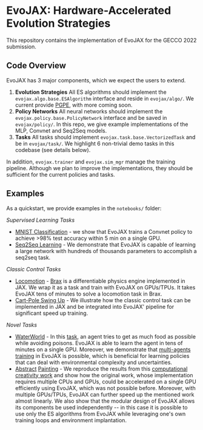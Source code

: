 # EvoJAX: Hardware-Accelerated Evolution Strategies

This repository contains the implementation of EvoJAX for the GECCO 2022 submission.

## Code Overview

EvoJAX has 3 major components, which we expect the users to extend.
1. **Evolution Strategies** All ES algorithms should implement the
`evojax.algo.base.ESAlgorithm` interface and reside in `evojax/algo/`.
We current provide [PGPE](https://people.idsia.ch/~juergen/nn2010.pdf), with more coming soon.
2. **Policy Networks** All neural networks should implement the
`evojax.policy.base.PolicyNetwork` interface and be saved in `evojax/policy/`.
In this repo, we give example implementations of the MLP, Convnet and Seq2Seq models.
3. **Tasks** All tasks should implement `evojax.task.base.VectorizedTask`
and be in `evojax/task/`. We highlight 6 non-trivial demo tasks in this codebase (see details below).

In addition, `evojax.trainer` and `evojax.sim_mgr` manage the
training pipeline. Although we plan to improve the implementations, they should
be sufficient for the current policies and tasks.

## Examples

As a quickstart, we provide examples in the `notebooks/` folder:

*Supervised Learning Tasks*
* [MNIST Classification](https://github.com/gecco-evojax/evojax/blob/main/notebooks/MNIST.ipynb) - 
we show that EvoJAX trains a Convnet policy to achieve >98% test accuracy within 5 min on a single GPU.
* [Seq2Seq Learning](https://github.com/gecco-evojax/evojax/blob/main/notebooks/Seq2SeqTask.ipynb) -
We demonstrate that EvoJAX is capable of learning a large
network with hundreds of thousands parameters to accomplish a seq2seq task.

*Classic Control Tasks*
* [Locomotion](https://github.com/gecco-evojax/evojax/blob/main/notebooks/BraxTasks.ipynb) -
[Brax](https://github.com/google/brax) is a differentiable physics
engine implemented in JAX. We wrap it as a task and train with
EvoJAX on GPUs/TPUs. It takes EvoJAX tens of minutes to solve a locomotion task in Brax.
* [Cart-Pole Swing Up](https://github.com/gecco-evojax/evojax/blob/main/notebooks/CartPole.ipynb) -
We illustrate how the classic control task can be implemented in JAX and be
integrated into EvoJAX' pipeline for significant speed up training.

*Novel Tasks*
* [WaterWorld](https://github.com/gecco-evojax/evojax/blob/main/notebooks/WaterWorld.ipynb) -
In this [task](https://cs.stanford.edu/people/karpathy/reinforcejs/waterworld.html), an
agent tries to get as much food as possible while avoiding poisons. EvoJAX is
able to learn the agent in tens of minutes on a single GPU. Moreover, we
demonstrate that [multi-agents training](https://github.com/gecco-evojax/evojax/blob/main/notebooks/MultiAgentsWaterWorld.ipynb)
in EvoJAX is possible, which is beneficial for learning policies that can deal with
environmental complexity and uncertainties.
* [Abstract](https://github.com/gecco-evojax/evojax/blob/main/notebooks/AbstractPainting01.ipynb) [Painting](https://github.com/gecco-evojax/evojax/blob/main/notebooks/AbstractPainting02.ipynb) - We reproduce the results from this [computational creativity
work](https://es-clip.github.io/) and show how the original work, whose
implementation requires multiple CPUs and GPUs, could be accelerated on a single
GPU efficiently using EvoJAX, which was not possible before. Moreover, with multiple
GPUs/TPUs, EvoJAX can further speed up the mentioned work almost linearly.
We also show that the modular design of EvoJAX allows its components
be used independently -- in this case it is possible to use only the ES algorithms
from EvoJAX while leveraging one's own training loops and environment implantation.
